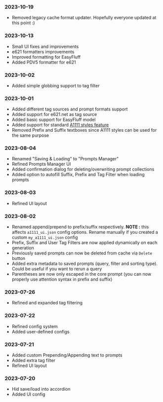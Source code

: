 ### 2023-10-19

* Removed legacy cache format updater. Hopefully everyone updated at this point :)

### 2023-10-13

* Small UI fixes and improvements
* e621 formatters improvements
* Improved formatting for EasyFluff
* Added PDV5 formatter for e621

### 2023-10-02

* Added simple globbing support to tag filter

### 2023-10-01

* Added different tag sources and prompt formats support
* Added support for e621.net as tag source
* Added basic support for EasyFluff model
* Added support for standard [A1111 styles feature](https://github.com/AUTOMATIC1111/stable-diffusion-webui/wiki/Features#styles)
* Removed Prefix and Suffix textboxes since A1111 styles can be used for the same purpose

### 2023-08-04

* Renamed "Saving & Loading" to "Prompts Manager"
* Refined Prompts Manager UI
* Added confirmation dialog for deleting/overwriting prompt collections
* Added option to autofill Suffix, Prefix and Tag Filter when loading prompts

### 2023-08-03

* Refined UI layout

### 2023-08-02

* Renamed append/prepend to prefix/suffix respectively. **NOTE :** this affects `a1111_ui.json` config options. Rename manually if you created a custom `my_a1111_ui.json` config
* Prefix, Suffix and User Tag Filters are now applied dynamically on each generation
* Previously saved prompts can now be deleted from cache via `Delete` button
* Added extra metadata to saved prompts (query, filter and sorting type). Could be useful if you want to rerun a query
* Parentheses are now only escaped in the core prompt (you can now properly use attention syntax in prefix and suffix)

### 2023-07-26

* Refined and expanded tag filtering

### 2023-07-22

* Refined config system
* Added user-defined configs

### 2023-07-21

* Added custom Prepending/Appending text to prompts
* Added extra tag filter
* Refined UI layout

### 2023-07-20

* Hid save/load into accordion
* Added UI config
